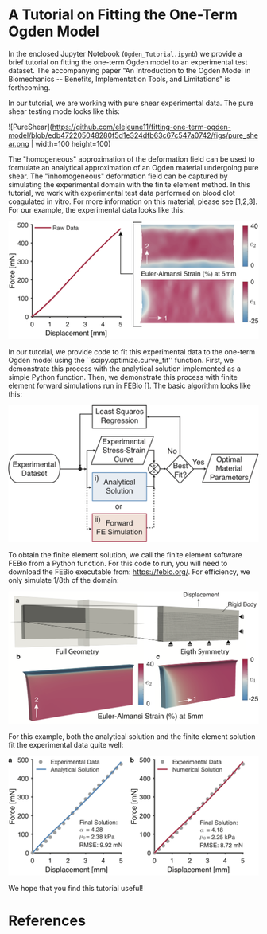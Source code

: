 # A Tutorial on Fitting the One-Term Ogden Model

In the enclosed Jupyter Notebook (``Ogden_Tutorial.ipynb``) we provide a brief tutorial on fitting the one-term Ogden model to an experimental test dataset. The accompanying paper "An Introduction to the Ogden Model in Biomechanics -- Benefits, Implementation Tools, and Limitations" is forthcoming.   

In our tutorial, we are working with pure shear experimental data. The pure shear testing mode looks like this: 

![PureShear](https://github.com/elejeune11/fitting-one-term-ogden-model/blob/edb472205048280f5d1e324dfb63c67c547a0742/figs/pure_shear.png | width=100 height=100)

The "homogeneous" approximation of the deformation field can be used to formulate an analytical approximation of an Ogden material undergoing pure shear. The "inhomogeneous" deformation field can be captured by simulating the experimental domain with the finite element method. In this tutorial, we work with experimental test data performed on blood clot coagulated in vitro. For more information on this material, please see [1,2,3]. For our example, the experimental data looks like this: 

![ExptData](https://github.com/elejeune11/fitting-one-term-ogden-model/blob/f0d8c87234c9dd89c2d5ddf19402e11912a67d5c/figs/expt_test.png)

In our tutorial, we provide code to fit this experimental data to the one-term Ogden model using the ``scipy.optimize.curve_fit'' function. First, we demonstrate this process with the analytical solution implemented as a simple Python function. Then, we demonstrate this process with finite element forward simulations run in FEBio []. The basic algorithm looks like this: 

![Regression](https://github.com/elejeune11/fitting-one-term-ogden-model/blob/f0d8c87234c9dd89c2d5ddf19402e11912a67d5c/figs/fitting_algorithm.png)

To obtain the finite element solution, we call the finite element software FEBio from a Python function. For this code to run, you will need to download the FEBio executable from: <https://febio.org/>. For efficiency, we only simulate 1/8th of the domain: 

![FEA](https://github.com/elejeune11/fitting-one-term-ogden-model/blob/f0d8c87234c9dd89c2d5ddf19402e11912a67d5c/figs/FEA_schematic.png)

For this example, both the analytical solution and the finite element solution fit the experimental data quite well:

![CompareRes](https://github.com/elejeune11/fitting-one-term-ogden-model/blob/f0d8c87234c9dd89c2d5ddf19402e11912a67d5c/figs/fit_comparison.png)

We hope that you find this tutorial useful!

# References
